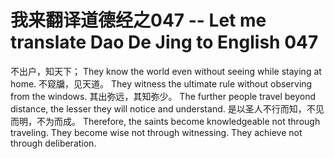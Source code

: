 # 我来翻译道德经之047 -- Let me translate Dao De Jing to English 047

不出户，知天下；
They know the world even without seeing while staying at home.
不窥牖，见天道。
They witness the ultimate rule without observing from the windows. 
其出弥远，其知弥少。
The further people travel beyond distance, the lesser they will notice and understand.
是以圣人不行而知，不见而明，不为而成。
Therefore, the saints become knowledgeable not through traveling. They become wise not through witnessing. They achieve not through deliberation.